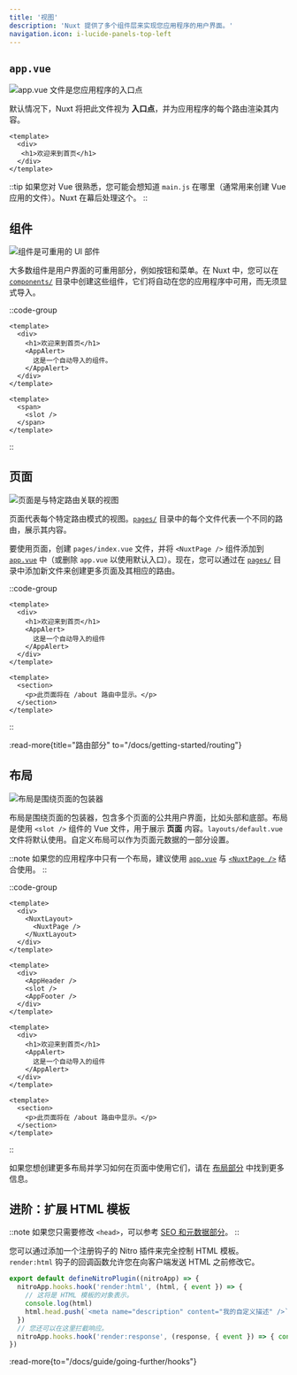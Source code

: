 ```yaml
---
title: '视图'
description: 'Nuxt 提供了多个组件层来实现您应用程序的用户界面。'
navigation.icon: i-lucide-panels-top-left
---
```


## `app.vue`

![app.vue 文件是您应用程序的入口点](/assets/docs/getting-started/views/app.svg)

默认情况下，Nuxt 将把此文件视为 **入口点**，并为应用程序的每个路由渲染其内容。

```vue [app.vue]
<template>
  <div>
   <h1>欢迎来到首页</h1>
  </div>
</template>
```

::tip
如果您对 Vue 很熟悉，您可能会想知道 `main.js` 在哪里（通常用来创建 Vue 应用的文件）。Nuxt 在幕后处理这个。
::

## 组件

![组件是可重用的 UI 部件](/assets/docs/getting-started/views/components.svg)

大多数组件是用户界面的可重用部分，例如按钮和菜单。在 Nuxt 中，您可以在 [`components/`](/docs/guide/directory-structure/components) 目录中创建这些组件，它们将自动在您的应用程序中可用，而无须显式导入。

::code-group

```vue [app.vue]
<template>
  <div>
    <h1>欢迎来到首页</h1>
    <AppAlert>
      这是一个自动导入的组件。
    </AppAlert>
  </div>
</template>
```

```vue [components/AppAlert.vue]
<template>
  <span>
    <slot />
  </span>
</template>
```

::

## 页面

![页面是与特定路由关联的视图](/assets/docs/getting-started/views/pages.svg)

页面代表每个特定路由模式的视图。[`pages/`](/docs/guide/directory-structure/pages) 目录中的每个文件代表一个不同的路由，展示其内容。

要使用页面，创建 `pages/index.vue` 文件，并将 `<NuxtPage />` 组件添加到 [`app.vue`](/docs/guide/directory-structure/app) 中（或删除 `app.vue` 以使用默认入口）。现在，您可以通过在 [`pages/`](/docs/guide/directory-structure/pages) 目录中添加新文件来创建更多页面及其相应的路由。

::code-group

```vue [pages/index.vue]
<template>
  <div>
    <h1>欢迎来到首页</h1>
    <AppAlert>
      这是一个自动导入的组件
    </AppAlert>
  </div>
</template>
```

```vue [pages/about.vue]
<template>
  <section>
    <p>此页面将在 /about 路由中显示。</p>
  </section>
</template>
```

::

:read-more{title="路由部分" to="/docs/getting-started/routing"}

## 布局

![布局是围绕页面的包装器](/assets/docs/getting-started/views/layouts.svg)

布局是围绕页面的包装器，包含多个页面的公共用户界面，比如头部和底部。布局是使用 `<slot />` 组件的 Vue 文件，用于展示 **页面** 内容。`layouts/default.vue` 文件将默认使用。自定义布局可以作为页面元数据的一部分设置。

::note
如果您的应用程序中只有一个布局，建议使用 [`app.vue`](/docs/guide/directory-structure/app) 与 [`<NuxtPage />`](/docs/api/components/nuxt-page) 结合使用。
::

::code-group

```vue [app.vue]
<template>
  <div>
    <NuxtLayout>
      <NuxtPage />
    </NuxtLayout>
  </div>
</template>
```

```vue [layouts/default.vue]
<template>
  <div>
    <AppHeader />
    <slot />
    <AppFooter />
  </div>
</template>
```

```vue [pages/index.vue]
<template>
  <div>
    <h1>欢迎来到首页</h1>
    <AppAlert>
      这是一个自动导入的组件
    </AppAlert>
  </div>
</template>
```

```vue [pages/about.vue]
<template>
  <section>
    <p>此页面将在 /about 路由中显示。</p>
  </section>
</template>
```

::

如果您想创建更多布局并学习如何在页面中使用它们，请在 [布局部分](/docs/guide/directory-structure/layouts) 中找到更多信息。

## 进阶：扩展 HTML 模板

::note
如果您只需要修改 `<head>`，可以参考 [SEO 和元数据部分](/docs/getting-started/seo-meta)。
::

您可以通过添加一个注册钩子的 Nitro 插件来完全控制 HTML 模板。
`render:html` 钩子的回调函数允许您在向客户端发送 HTML 之前修改它。

<!-- TODO: figure out how to use twoslash to inject types for a different context -->

```ts [server/plugins/extend-html.ts]
export default defineNitroPlugin((nitroApp) => {
  nitroApp.hooks.hook('render:html', (html, { event }) => {
    // 这将是 HTML 模板的对象表示。
    console.log(html)
    html.head.push(`<meta name="description" content="我的自定义描述" />`)
  })
  // 您还可以在这里拦截响应。
  nitroApp.hooks.hook('render:response', (response, { event }) => { console.log(response) })
})
```

:read-more{to="/docs/guide/going-further/hooks"}